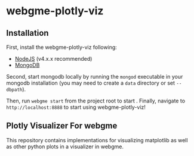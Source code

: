 # webgme-plotly-viz
## Installation
First, install the webgme-plotly-viz following:
- [NodeJS](https://nodejs.org/en/) (v4.x.x recommended)
- [MongoDB](https://www.mongodb.com/)

Second, start mongodb locally by running the `mongod` executable in your mongodb installation (you may need to create a `data` directory or set `--dbpath`).

Then, run `webgme start` from the project root to start . Finally, navigate to `http://localhost:8888` to start using webgme-plotly-viz!

## Plotly Visualizer For webgme
This repository contains implementations for visualizing matplotlib as well as other python plots
in a visualizer in webgme. 